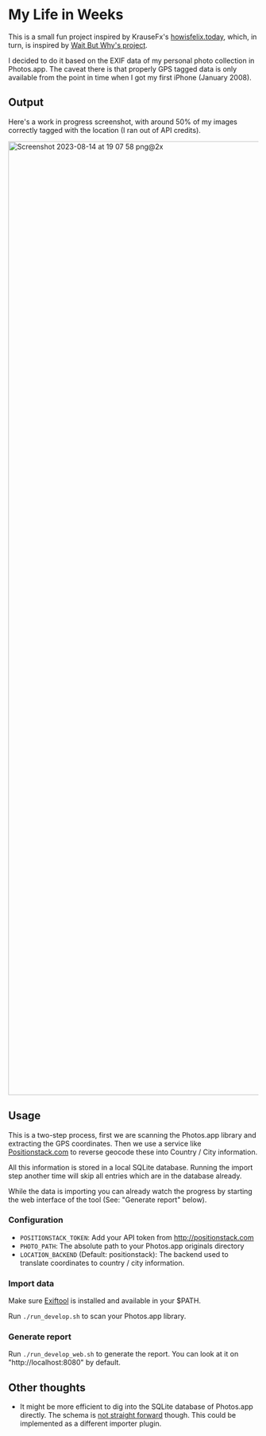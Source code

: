 # My Life in Weeks

This is a small fun project inspired by KrauseFx's [howisfelix.today](https://howisfelix.today/?), which, in turn, is inspired by [Wait But Why's project](https://waitbutwhy.com/2014/05/life-weeks.html).

I decided to do it based on the EXIF data of my personal photo collection in Photos.app. The caveat there is that properly GPS tagged data is only available from the point in time when I got my first iPhone (January 2008).

## Output

Here's a work in progress screenshot, with around 50% of my images correctly tagged with the location (I ran out of API credits).

<img width="1918" alt="Screenshot 2023-08-14 at 19 07 58 png@2x" src="https://github.com/dewey/my-life-in-weeks/assets/790262/357046d1-4f7a-4e7f-a331-a6028a288a12">


## Usage

This is a two-step process, first we are scanning the Photos.app library and extracting the GPS coordinates. Then we use a service like [Positionstack.com](http://positionstack.com) to reverse geocode these into Country / City information.

All this information is stored in a local SQLite database. Running the import step another time will skip all entries which are in the database already.

While the data is importing you can already watch the progress by starting the web interface of the tool (See: "Generate report" below).

### Configuration

- `POSITIONSTACK_TOKEN`: Add your API token from http://positionstack.com
- `PHOTO_PATH`: The absolute path to your Photos.app originals directory
- `LOCATION_BACKEND` (Default: positionstack): The backend used to translate coordinates to country / city information.

### Import data

Make sure [Exiftool](https://exiftool.org) is installed and available in your $PATH.

Run `./run_develop.sh` to scan your Photos.app library.

### Generate report

Run `./run_develop_web.sh` to generate the report. You can look at it on "http://localhost:8080" by default.

## Other thoughts

- It might be more efficient to dig into the SQLite database of Photos.app directly. The schema is [not straight forward](https://simonwillison.net/2020/May/21/dogsheep-photos/) though. This could be implemented as a different importer plugin.

